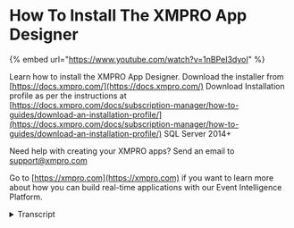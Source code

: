 # How To Install The XMPRO App Designer

{% embed url="https://www.youtube.com/watch?v=1nBPeI3dyoI" %}

Learn how to install the XMPRO App Designer. Download the installer from [https://docs.xmpro.com/](https://docs.xmpro.com/) Download Installation profile as per the instructions at [https://docs.xmpro.com/docs/subscription-manager/how-to-guides/download-an-installation-profile/](https://docs.xmpro.com/docs/subscription-manager/how-to-guides/download-an-installation-profile/) SQL Server 2014+

Need help with creating your XMPRO apps? Send an email to support@xmpro.com

Go to [https://xmpro.com](https://xmpro.com) if you want to learn more about how you can build real-time applications with our Event Intelligence Platform.

<details>

<summary>Transcript</summary>

in this video we will be looking at app

designer installation

in order to install that designer there

are some prerequisites

first of all you must download the

installer from this website

and then you need to have the

installation profile from your

subscription manager

instructions on how to download an

installation profile can be found in

this link

next we will need to have sql server

2014

for a later version available

if you're installing onto an is that is

that you are running the installer

from the machine which has iis on it

and that's where you want to deploy and

of course you need is

7.0 or later you will need to have

dotnet core 3.1 module installed on the

is

and also https and web circuits enabled

if you want to install to a folder um

which is that you want to create some

sort of a deployment package and we'll

then deploy it onto maybe

cloud or some other server which is not

directly accessible by the installer

and all you need is the dns name now

once you have downloaded the installer

you can double click on the exe

and this will now set your machine up

for the installation

once it completes you should go to the

start menu

and search for app designer

and run it as administrator

click on next button and then choose to

install

choose the components you want to

install in this case i will choose both

database and the web application

you can then choose if you want to

install to an is or a folder

i'll show you both options let's choose

iis first

now we need to provide the database

server details

first of all i will provide the sql

server

which in this case for me in app is in

azure

next we should provide some

authentication details

for our user that we will be using to

install but also

configure our application

next you must choose the database that

you want to install on

you can choose to create a new database

however if you are installing on azure

or

cloud platform then it's best to have

the database already created

even if it's just blank

i'll choose an existing database that i

created and then click next

on this screen i'm supposed to provide

the is server details

i can choose the name for my application

pool

which security account it should use and

then the dns name under which this site

is going to be installed

if you want to install as a subdirectory

you can provide the version directory

name over here

click next to continue and you will then

be asked for

the installation profile now let's

backtrack a bit

and look at the other option which is

folder

now on this screen you will notice since

we chose to install to a folder it is

asking me

where where we should install i can give

it a path which must be an empty

directory

next i need to provide the dns name

that's the name under which it is going

to be running

on the server you can then choose the

application name

this is required um for the subscription

manager to uniquely identify this

installation that you're about to do

you can also add the virtual directory

um if you want to and then

the url it will set up will be the dns

name slash

this name

clicking on next will bring us back to

the same screen we were on before

where we are supposed to provide the

installation profile

i'll upload the installation profile and

next

i can choose to create the subscription

by default

to the account that i'm going to use to

install app designer

if you don't want that to happen you can

leave this unchecked

clicking on next

will make the installer ask for the

credentials it should install

under these credentials must be of

your super admin which is an admin user

on excel pro company

on your subscription energy once you

have provided that

you're ready to install click next for

the installation to proceed

once the installation completes you can

finish the installer

and now your database should have been

set up on the sql server you provided

and the folder path that you used to

install

would now have all the all the required

files

if we had installed on iis our ios would

have

already been set up and we would be

ready to browse to it now

however since feature is installed to

folder

we can now zip these files and deploy

them onto the server

if you're using a key vault or a key

store to store config settings on

cloud you can modify the app settings

form here as per the documentation

found on the dock side to replace

the config with your keystroke

parameters

it is a good idea to keep this path and

folder on your machine

so that next time you can upgrade the

same installation

when the new version comes around

so that is how you install app designer

you

</details>
